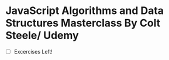 # JavaScript Algorithms and Data Structures Masterclass By Colt Steele/ Udemy

- [ ] Excercises Left!